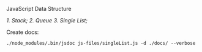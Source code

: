 JavaScript  Data Structure

_1. Stack;_
_2. Queue_
_3. Single List;_

Create docs:

    ./node_modules/.bin/jsdoc js-files/singleList.js -d ./docs/ --verbose